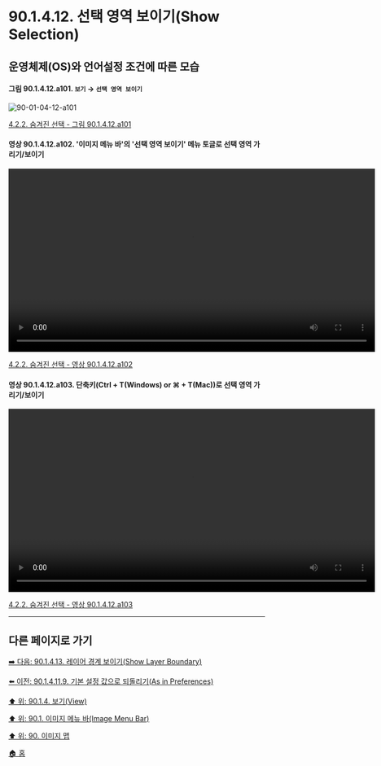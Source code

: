 # 90.1.4.12. 선택 영역 보이기(Show Selection)
## 운영체제(OS)와 언어설정 조건에 따른 모습

<a id="90-01-04-12-a101"></a>

#### 그림 90.1.4.12.a101. `보기`  →  `선택 영역 보이기`
![90-01-04-12-a101](https://github.com/wonder13662/gimp/assets/15767104/bb794f64-e5fb-449c-85b2-1cddac0ea296)

[4.2.2. 숨겨진 선택 - 그림 90.1.4.12.a101](./04-02-02-the-selection-is-hidden.md#90-01-04-12-a101)

<a id="90-01-04-12-a102"></a>

#### 영상 90.1.4.12.a102. '이미지 메뉴 바'의 '선택 영역 보이기' 메뉴 토글로 선택 영역 가리기/보이기
<video controls="controls" width="720" environment="MacOS:Sonoma 14.2.1 GIMP 2.10.36" src="https://github.com/wonder13662/gimp/assets/15767104/e1234cf2-0f8d-465b-baac-b732be5af7a4"></video>

[4.2.2. 숨겨진 선택 - 영상 90.1.4.12.a102](./04-02-02-the-selection-is-hidden.md#90-01-04-12-a102)

<a id="90-01-04-12-a103"></a>

#### 영상 90.1.4.12.a103. 단축키(Ctrl + T(Windows) or ⌘ + T(Mac))로 선택 영역 가리기/보이기
<video controls="controls" width="720" environment="MacOS:Sonoma 14.2.1 GIMP 2.10.36" src="https://github.com/wonder13662/gimp/assets/15767104/a2dd03ee-ee24-421e-9cde-7d54c44a313a"></video>

[4.2.2. 숨겨진 선택 - 영상 90.1.4.12.a103](./04-02-02-the-selection-is-hidden.md#90-01-04-12-a103)

***

## 다른 페이지로 가기

[➡️ 다음: 90.1.4.13. 레이어 경계 보이기(Show Layer Boundary)](./90-01-04-13-show_layer_boundary.md)

[⬅️ 이전: 90.1.4.11.9. 기본 설정 값으로 되돌리기(As in Preferences)](./90-01-04-11-09-as_in_preferences.md)

[⬆️ 위: 90.1.4. 보기(View)](./90-01-04-00-view.md)

[⬆️ 위: 90.1. 이미지 메뉴 바(Image Menu Bar)](./90-01-00-image-menu-bar.md)

[⬆️ 위: 90. 이미지 맵](./90-00-image-map.md)

[🏠 홈](./00-home.md)
